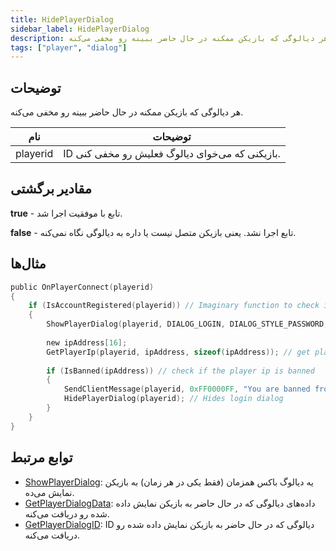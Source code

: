 ```yaml
---
title: HidePlayerDialog
sidebar_label: HidePlayerDialog
description: هر دیالوگی که بازیکن ممکنه در حال حاضر ببینه رو مخفی می‌کنه.
tags: ["player", "dialog"]
---
```


<VersionWarn version='omp v1.1.0.2612' />

## توضیحات

هر دیالوگی که بازیکن ممکنه در حال حاضر ببینه رو مخفی می‌کنه.

| نام      | توضیحات                                                      |
| -------- | ------------------------------------------------------------ |
| playerid | ID بازیکنی که می‌خوای دیالوگ فعلیش رو مخفی کنی.              |

## مقادیر برگشتی

**true** - تابع با موفقیت اجرا شد.

**false** - تابع اجرا نشد. یعنی بازیکن متصل نیست یا داره به دیالوگی نگاه نمی‌کنه.

## مثال‌ها

```c
public OnPlayerConnect(playerid)
{
    if (IsAccountRegistered(playerid)) // Imaginary function to check if the player name is registered
    {
        ShowPlayerDialog(playerid, DIALOG_LOGIN, DIALOG_STYLE_PASSWORD, "Login", "Insert Your Password", "Login", ""); // shows login dialog to player
        
        new ipAddress[16];
        GetPlayerIp(playerid, ipAddress, sizeof(ipAddress)); // get player's ip address
        
        if (IsBanned(ipAddress)) // check if the player ip is banned
        {
            SendClientMessage(playerid, 0xFF0000FF, "You are banned from this server!"); 
            HidePlayerDialog(playerid); // Hides login dialog
        }
    }
}
```

## توابع مرتبط

- [ShowPlayerDialog](ShowPlayerDialog): یه دیالوگ باکس همزمان (فقط یکی در هر زمان) به بازیکن نمایش می‌ده.
- [GetPlayerDialogData](GetPlayerDialogData): داده‌های دیالوگی که در حال حاضر به بازیکن نمایش داده شده رو دریافت می‌کنه.
- [GetPlayerDialogID](GetPlayerDialogID): ID دیالوگی که در حال حاضر به بازیکن نمایش داده شده رو دریافت می‌کنه.